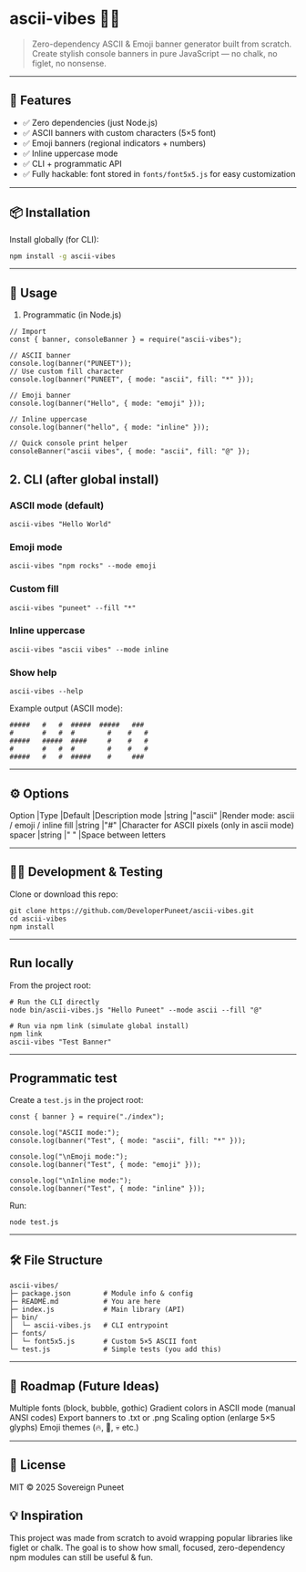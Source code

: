 # ascii-vibes 🎨✨

> Zero-dependency ASCII & Emoji banner generator built from scratch.  
> Create stylish console banners in pure JavaScript — no chalk, no figlet, no nonsense.  

---

## 🚀 Features
- ✅ Zero dependencies (just Node.js)
- ✅ ASCII banners with custom characters (5×5 font)
- ✅ Emoji banners (regional indicators + numbers)
- ✅ Inline uppercase mode
- ✅ CLI + programmatic API
- ✅ Fully hackable: font stored in `fonts/font5x5.js` for easy customization

---

## 📦 Installation

Install globally (for CLI):
```bash
npm install -g ascii-vibes
```

---

## 🔧 Usage
1. Programmatic (in Node.js)
```
// Import
const { banner, consoleBanner } = require("ascii-vibes");

// ASCII banner
console.log(banner("PUNEET"));
// Use custom fill character
console.log(banner("PUNEET", { mode: "ascii", fill: "*" }));

// Emoji banner
console.log(banner("Hello", { mode: "emoji" }));

// Inline uppercase
console.log(banner("hello", { mode: "inline" }));

// Quick console print helper
consoleBanner("ascii vibes", { mode: "ascii", fill: "@" });
```

## 2. CLI (after global install)
### ASCII mode (default)
```ascii-vibes "Hello World"```

### Emoji mode
```ascii-vibes "npm rocks" --mode emoji```

### Custom fill
```ascii-vibes "puneet" --fill "*"```

### Inline uppercase
```ascii-vibes "ascii vibes" --mode inline```

### Show help
```ascii-vibes --help```


Example output (ASCII mode):
```
#####   #   #  #####  #####   ### 
#       #   #  #        #    #   #
#####   #####  ####     #    #   #
#       #   #  #        #    #   #
#####   #   #  #####    #     ### 
```

---

## ⚙️ Options
Option	|Type	|Default	|Description
mode	|string	|"ascii"	|Render mode: ascii / emoji / inline
fill	|string	|"#"	    |Character for ASCII pixels (only in ascii mode)
spacer	|string	|" "	    |Space between letters

---

## 🧑‍💻 Development & Testing

Clone or download this repo:
```
git clone https://github.com/DeveloperPuneet/ascii-vibes.git
cd ascii-vibes
npm install
```

---

## Run locally

From the project root:
```
# Run the CLI directly
node bin/ascii-vibes.js "Hello Puneet" --mode ascii --fill "@"

# Run via npm link (simulate global install)
npm link
ascii-vibes "Test Banner"
```

---

## Programmatic test

Create a ```test.js``` in the project root:
```
const { banner } = require("./index");

console.log("ASCII mode:");
console.log(banner("Test", { mode: "ascii", fill: "*" }));

console.log("\nEmoji mode:");
console.log(banner("Test", { mode: "emoji" }));

console.log("\nInline mode:");
console.log(banner("Test", { mode: "inline" }));
```

Run:
```
node test.js
```

---

## 🛠️ File Structure
```
ascii-vibes/
├─ package.json        # Module info & config
├─ README.md           # You are here
├─ index.js            # Main library (API)
├─ bin/
│  └─ ascii-vibes.js   # CLI entrypoint
├─ fonts/
│  └─ font5x5.js       # Custom 5×5 ASCII font
└─ test.js             # Simple tests (you add this)
```

---

## 📝 Roadmap (Future Ideas)
 Multiple fonts (block, bubble, gothic)
 Gradient colors in ASCII mode (manual ANSI codes)
 Export banners to .txt or .png
 Scaling option (enlarge 5×5 glyphs)
 Emoji themes (🔥, 🎉, 💀 etc.)

---

## 📜 License
MIT © 2025 Sovereign Puneet

## 💡 Inspiration
This project was made from scratch to avoid wrapping popular libraries like figlet or chalk.
The goal is to show how small, focused, zero-dependency npm modules can still be useful & fun.